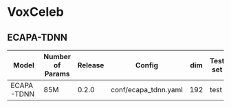 # VoxCeleb

## ECAPA-TDNN 

| Model | Number of Params | Release | Config | dim | Test set |  Cosine | Cosine + S-Norm | 
| --- | --- | --- | --- | --- | --- | --- | ---- |
| ECAPA-TDNN | 85M | 0.2.0 | conf/ecapa_tdnn.yaml |192 | test | 1.02 |  0.95 | 
